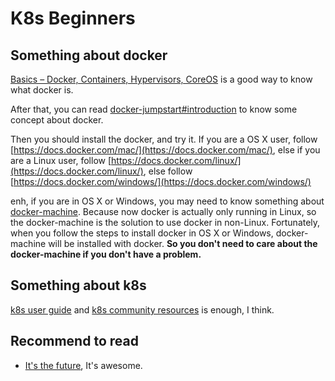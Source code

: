 # K8s Beginners

## Something about docker

[Basics – Docker, Containers, Hypervisors, CoreOS](http://etherealmind.com/basics-docker-containers-hypervisors-coreos/) is a good way to know what docker is.

After that, you can read [docker-jumpstart#introduction](https://github.com/odewahn/docker-jumpstart/blob/master/public/introduction.md) to know some concept about docker.

Then you should install the docker, and try it. If you are a OS X user, follow [https://docs.docker.com/mac/](https://docs.docker.com/mac/), else if you are a Linux user, follow [https://docs.docker.com/linux/](https://docs.docker.com/linux/), else follow [https://docs.docker.com/windows/](https://docs.docker.com/windows/)

enh, if you are in OS X or Windows, you may need to know something about [docker-machine](https://docs.docker.com/machine/). Because now docker is actually only running in Linux, so the docker-machine is the solution to use docker in non-Linux. Fortunately, when you follow the steps to install docker in OS X or Windows, docker-machine will be installed with docker. **So you don't need to care about the docker-machine if you don't have a problem.**
## Something about k8s

[k8s user guide](http://kubernetes.io/v1.1/docs/user-guide/) and [k8s community resources](http://k8s.info/) is enough, I think.

## Recommend to read

* [It's the future](http://blog.circleci.com/its-the-future/), It's awesome.